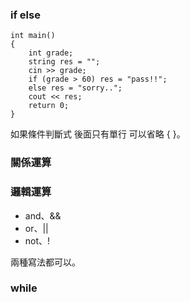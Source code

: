 ### if else
```
int main()
{
    int grade;
    string res = "";
    cin >> grade;
    if (grade > 60) res = "pass!!";
    else res = "sorry..";
    cout << res;
    return 0;
}
```
如果條件判斷式 後面只有單行
可以省略 { }。

### 關係運算

### 邏輯運算
* and、&&
* or、||
* not、!

兩種寫法都可以。

### while